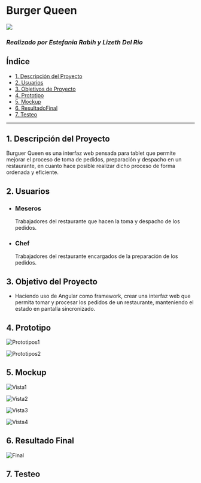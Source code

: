 # Burger Queen
![](https://i.imgur.com/YTfqUMr.png)

### *Realizado por Estefania Rabih y Lizeth Del Rio*


## Índice

* [1. Descripción del Proyecto](#1-descripción-el-Proyecto)
* [2. Usuarios](#2-usuarios)
* [3. Objetivos de Proyecto](#3-objetivos-de-proyecto)
* [4. Prototipo](#4-prototipo)
* [5. Mockup](#5-mockup)
* [6. ResultadoFinal](#6-resultado-final)
* [7. Testeo](#6-testeo)

***

## 1. Descripción del Proyecto
Burguer Queen es una interfaz web pensada para tablet que permite mejorar el proceso de toma de pedidos, preparación y despacho en un restaurante, en cuanto hace posible realizar dicho proceso de forma ordenada y eficiente.

## 2. Usuarios
* ### Meseros
    Trabajadores del restaurante que hacen la toma y despacho de los pedidos.
* ### Chef
    Trabajadores del restaurante encargados de la preparación de los pedidos.

## 3. Objetivo del Proyecto
* Haciendo uso de Angular como framework, crear una interfaz web que permita tomar y procesar los pedidos de un restaurante, manteniendo el estado en pantalla sincronizado.

## 4. Prototipo
![ Prototipos1 ](https://i.imgur.com/PnzLKoJ.png)

![ Prototipos2 ](https://i.imgur.com/EwAJrOx.png)

## 5. Mockup
![ Vista1 ](https://i.imgur.com/5nnJ5HW.png)

![ Vista2 ](https://i.imgur.com/My9VglF.png)

![ Vista3 ](https://i.imgur.com/5OWjQPH.png)

![ Vista4 ](https://i.imgur.com/1YDU2rA.png)

## 6. Resultado Final

![ Final ](https://i.imgur.com/WFrHT7z.gif)

## 7. Testeo
